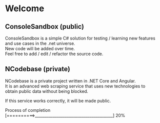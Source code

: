 # Welcome



## ConsoleSandbox (public)
ConsoleSandbox is a simple C# solution for testing / learning new features and use cases in the .net universe.  
New code will be added over time.  
Feel free to add / edit / refactor the source code.  
  
  
  
## NCodebase (private)
NCodebase is a private project written in .NET Core and Angular.  
It is an advanced web scraping service that uses new technologies to obtain public data without being blocked.

If this service works correctly, it will be made public.


Process of completion [==========>________________________________________] 20%
